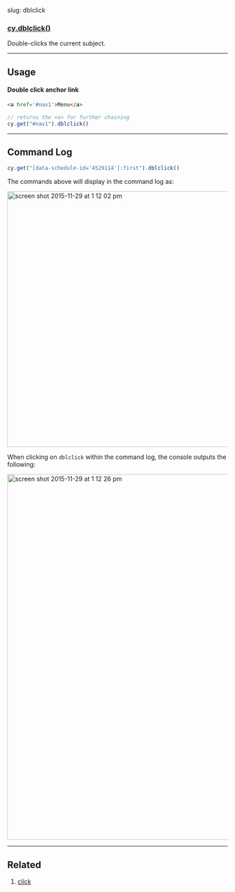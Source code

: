 slug: dblclick

### [cy.dblclick()](#usage)

Double-clicks the current subject.

***

## Usage

#### Double click anchor link

```html
<a href='#nav1'>Menu</a>
```

```js
// returns the <a> for further chaining
cy.get("#nav1").dblclick()
```

***

## Command Log

```js
cy.get("[data-schedule-id='4529114']:first").dblclick()
```

The commands above will display in the command log as:

<img width="585" alt="screen shot 2015-11-29 at 1 12 02 pm" src="https://cloud.githubusercontent.com/assets/1271364/11459013/035a6c5e-969b-11e5-935f-dce5c8efbdd6.png">

When clicking on `dblclick` within the command log, the console outputs the following:

<img width="836" alt="screen shot 2015-11-29 at 1 12 26 pm" src="https://cloud.githubusercontent.com/assets/1271364/11459015/0755e216-969b-11e5-9f7e-ed04245d75ef.png">

***

## Related
1. [click](click)